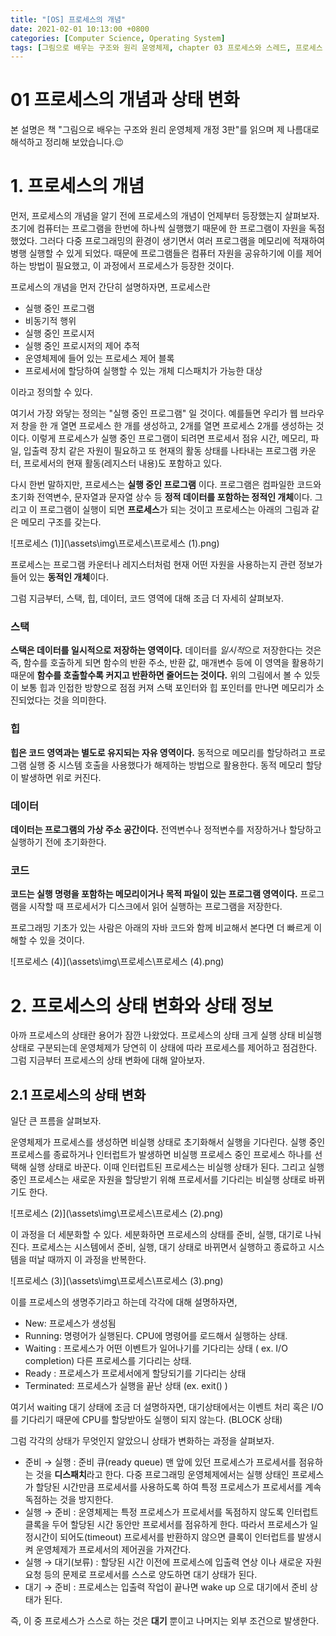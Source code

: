```yaml
---
title: "[OS] 프로세스의 개념"
date: 2021-02-01 10:13:00 +0800
categories: [Computer Science, Operating System]
tags: [그림으로 배우는 구조와 원리 운영체제, chapter 03 프로세스와 스레드, 프로세스 생명주기, 프로세스, 프로세스 개념, 프로세스 구조, 프로세스 메모리 구조, 프로세스 상태] 
---
```




# 01 프로세스의 개념과 상태 변화

본 설명은 책 "그림으로 배우는 구조와 원리 운영체제 개정 3판"를 읽으며 제 나름대로 해석하고 정리해 보았습니다.😉

# 1. 프로세스의 개념

먼저, 프로세스의 개념을 알기 전에 프로세스의 개념이 언제부터 등장했는지 살펴보자. 초기에 컴퓨터는 프로그램을 한번에 하나씩 실행했기 때문에 한 프로그램이 자원을 독점했었다. 그러다 다중 프로그래밍의 환경이 생기면서 여러 프로그램을 메모리에 적재하여 병행 실행할 수 있게 되었다. 때문에 프로그램들은 컴퓨터 자원을 공유하기에 이를 제어하는 방법이 필요했고, 이 과정에서 프로세스가 등장한 것이다.

프로세스의 개념을 먼저 간단히 설명하자면, 프로세스란

- 실행 중인 프로그램
- 비동기적 행위
- 실행 중인 프로시저
- 실행 중인 프로시저의 제어 추적
- 운영체제에 들어 있는 프로세스 제어 블록
- 프로세서에 할당하여 실행할 수 있는 개체 디스패치가 가능한 대상

이라고 정의할 수 있다. 

여기서 가장 와닿는 정의는 "실행 중인 프로그램" 일 것이다. 예를들면 우리가 웹 브라우저 창을 한 개 열면 프로세스 한 개를 생성하고, 2개를 열면 프로세스 2개를 생성하는 것이다. 이렇게 프로세스가 실행 중인 프로그램이 되려면 프로세서 점유 시간, 메모리, 파일, 입출력 장치 같은 자원이 필요하고 또 현재의 활동 상태를 나타내는 프로그램 카운터, 프로세서의 현재 활동(레지스터 내용)도 포함하고 있다.

다시 한번 말하지만, 프로세스는 **실행 중인 프로그램** 이다. 프로그램은 컴파일한 코드와 초기화 전역변수, 문자열과 문자열 상수 등 **정적 데이터를 포함하는 정적인 개체**이다. 그리고 이 프로그램이 실행이 되면 **프로세스**가 되는 것이고 프로세스는 아래의 그림과 같은 메모리 구조를 갖는다.

![프로세스 (1)](\assets\img\프로세스\프로세스 (1).png)

프로세스는 프로그램 카운터나 레지스터처럼 현재 어떤 자원을 사용하는지 관련 정보가 들어 있는 **동적인 개체**이다.

그럼 지금부터, 스택, 힙, 데이터, 코드 영역에 대해 조금 더 자세히 살펴보자.

### 스택

**스택은 데이터를 일시적으로 저장하는 영역이다.** 데이터를 *일시적*으로 저장한다는 것은 즉, 함수를 호출하게 되면 함수의 반환 주소, 반환 값, 매개변수 등에 이 영역을 활용하기 때문에 **함수를 호출할수록 커지고 반환하면 줄어드는 것이다.** 위의 그림에서 볼 수 있듯이 보통 힙과 인접한 방향으로 점점 커져 스택 포인터와 힙 포인터를 만나면 메모리가 소진되었다는 것을 의미한다.

### 힙

**힙은 코드 영역과는 별도로 유지되는 자유 영역이다.** 동적으로 메모리를 할당하려고 프로그램 실행 중 시스템 호출을 사용했다가 해제하는 방법으로 활용한다. 동적 메모리 할당이 발생하면 위로 커진다.

### 데이터

**데이터는 프로그램의 가상 주소 공간이다.** 전역변수나 정적변수를 저장하거나 할당하고 실행하기 전에 초기화한다.

### 코드

**코드는 실행 명령을 포함하는 메모리이거나 목적 파일이 있는 프로그램 영역이다.** 프로그램을 시작할 때 프로세서가 디스크에서 읽어 실행하는 프로그램을 저장한다.

프로그래밍 기초가 있는 사람은 아래의 자바 코드와 함께 비교해서 본다면 더 빠르게 이해할 수 있을 것이다.

![프로세스 (4)](\assets\img\프로세스\프로세스 (4).png)

# 2. 프로세스의 상태 변화와 상태 정보

아까 프로세스의 상태란 용어가 잠깐 나왔었다. 프로세스의 상태 크게 실행 상태 비실행 상태로 구분되는데 운영체제가 당연히 이 상태에 따라 프로세스를 제어하고 점검한다. 그럼 지금부터 프로세스의 상태 변화에 대해 알아보자.

## 2.1 프로세스의 상태 변화

일단 큰 프름을 살펴보자.

운영체제가 프로세스를 생성하면 비실행 상태로 초기화해서 실행을 기다린다. 실행 중인 프로세스를 종료하거나 인터럽트가 발생하면 비실행 프로세스 중인 프로세스 하나를 선택해 실행 상태로 바꾼다. 이때 인터럽트된 프로세스는 비실행 상태가 된다. 그리고 실행 중인 프로세스는 새로운 자원을 할당받기 위해 프로세서를 기다리는 비실행 상태로 바뀌기도 한다.

![프로세스 (2)](\assets\img\프로세스\프로세스 (2).png)

이 과정을 더 세분화할 수 있다. 세분화하면 프로세스의 상태를 준비, 실행, 대기로 나눠진다. 프로세스는 시스템에서 준비, 실행, 대기 상태로 바뀌면서 실행하고 종료하고 시스템을 떠날 때까지 이 과정을 반복한다.

![프로세스 (3)](\assets\img\프로세스\프로세스 (3).png)

이를 프로세스의 생명주기라고 하는데 각각에 대해 설명하자면,

- New: 프로세스가 생성됨
- Running: 명령어가 실행된다. CPU에 명령어를 로드해서 실행하는 상태.
- Waiting : 프로세스가 어떤 이벤트가 일어나기를 기다리는 상태 ( ex. I/O completion) 다른 프로세스를 기다리는 상태.
- Ready : 프로세스가 프로세서에게 할당되기를 기다리는 상태
- Terminated: 프로세스가 실행을 끝난 상태 (ex. exit() )

여기서 waiting 대기 상태에 조금 더 설명하자면, 대기상태에서는 이벤트 처리 혹은 I/O를 기다리기 때문에 CPU를 할당받아도 실행이 되지 않는다. (BLOCK 상태)

그럼 각각의 상태가 무엇인지 알았으니 상태가 변화하는 과정을 살펴보자.

- 준비 → 실행 : 준비 큐(ready queue) 맨 앞에 있던 프로세스가 프로세서를 점유하는 것을 **디스패치**라고 한다. 다중 프로그래밍 운영체제에서는 실행 상태인 프로세스가 할당된 시간만큼 프로세서를 사용하도록 하여 특정 프로세스가 프로세서를 계속 독점하는 것을 방지한다.
- 실행 → 준비 : 운영체제는 특정 프로세스가 프로세서를 독점하지 않도록 인터럽트 클록을 두어 할당된 시간 동안만 프로세서를 점유하게 한다. 따라서 프로세스가 일정시간이 되어도(timeout) 프로세서를 반환하지 않으면 클록이 인터럽트를 발생시켜 운영체제가 프로세서의 제어권을 가져간다.
- 실행 → 대기(보류) : 할당된 시간 이전에 프로세스에 입출력 연상 이나 새로운 자원 요청 등의 문제로 프로세서를 스스로 양도하면 대기 상태가 된다.
- 대기 → 준비 : 프로세스는 입출력 작업이 끝나면 wake up 으로 대기에서 준비 상태가 된다.

즉, 이 중 프로세스가 스스로 하는 것은 **대기** 뿐이고 나머지는 외부 조건으로 발생한다.